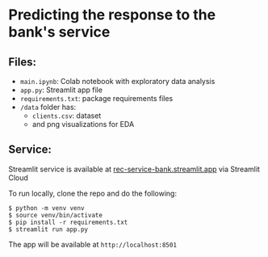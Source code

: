 # Predicting the response to the bank's service

## Files:
* `main.ipynb`: Colab notebook with exploratory data analysis
* `app.py`: Streamlit app file
* `requirements.txt`: package requirements files
* `/data` folder has:
  * `clients.csv`: dataset
  * and png visualizations for EDA

## Service:
Streamlit service is available at [rec-service-bank.streamlit.app](https://rec-service-bank.streamlit.app/) via Streamlit Cloud

To run locally, clone the repo and do the following:
```
$ python -m venv venv
$ source venv/bin/activate
$ pip install -r requirements.txt
$ streamlit run app.py
```
The app will be available at `http://localhost:8501`
